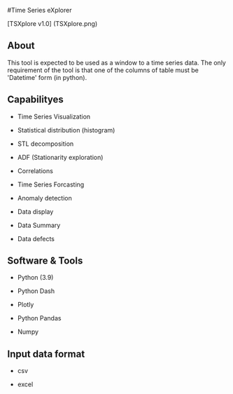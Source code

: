 #Time Series eXplorer  

[TSXplore v1.0] (TSXplore.png)


## About 
This tool is expected to be used as a window to a time series data. The only requirement
of the tool is that one of the columns of table must be 'Datetime' form (in python).

## Capabilityes 

- Time Series Visualization 

- Statistical distribution (histogram)

- STL decomposition 

- ADF (Stationarity exploration)

- Correlations 

- Time Series Forcasting 

- Anomaly detection 

- Data display 

- Data Summary 

- Data defects 

## Software & Tools 

-  Python (3.9) 

- Python Dash 

- Plotly 

- Python  Pandas

- Numpy 

## Input data format 

-  csv 

- excel 









